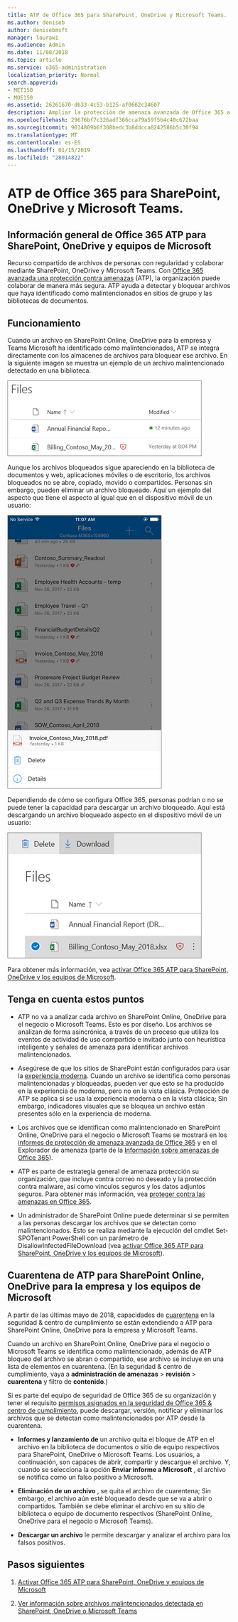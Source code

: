 ```yaml
---
title: ATP de Office 365 para SharePoint, OneDrive y Microsoft Teams.
ms.author: deniseb
author: denisebmsft
manager: laurawi
ms.audience: Admin
ms.date: 11/08/2018
ms.topic: article
ms.service: o365-administration
localization_priority: Normal
search.appverid:
- MET150
- MOE150
ms.assetid: 26261670-db33-4c53-b125-af0662c34607
description: Ampliar la protección de amenaza avanzada de Office 365 a los archivos en SharePoint Online, OneDrive para la empresa y Microsoft Teams permitir la colaboración más seguro para su organización.
ms.openlocfilehash: 29676bf7c326adf366cca79a59f5b4c40c672baa
ms.sourcegitcommit: 9034809b6f308bedc3b8ddcca8242586b5c30f94
ms.translationtype: MT
ms.contentlocale: es-ES
ms.lasthandoff: 01/15/2019
ms.locfileid: "28014822"
---
```

# <a name="office-365-atp-for-sharepoint-onedrive-and-microsoft-teams"></a>ATP de Office 365 para SharePoint, OneDrive y Microsoft Teams.

## <a name="overview-of-office-365-atp-for-sharepoint-onedrive-and-microsoft-teams"></a>Información general de Office 365 ATP para SharePoint, OneDrive y equipos de Microsoft

Recurso compartido de archivos de personas con regularidad y colaborar mediante SharePoint, OneDrive y Microsoft Teams. Con [Office 365 avanzada una protección contra amenazas](office-365-atp.md) (ATP), la organización puede colaborar de manera más segura. ATP ayuda a detectar y bloquear archivos que haya identificado como malintencionados en sitios de grupo y las bibliotecas de documentos.  
  
## <a name="how-it-works"></a>Funcionamiento

Cuando un archivo en SharePoint Online, OneDrive para la empresa y Teams Microsoft ha identificado como malintencionados, ATP se integra directamente con los almacenes de archivos para bloquear ese archivo. En la siguiente imagen se muestra un ejemplo de un archivo malintencionado detectado en una biblioteca.
  
[![Archivos de OneDrive para la empresa con uno detectado como malintencionado](media/2bba71cc-7ad1-4799-8b9d-d56f923db3a7.png)](https://support.office.com/article/01e902ad-a903-4e0f-b093-1e1ac0c37ad2)
  
Aunque los archivos bloqueados sigue apareciendo en la biblioteca de documentos y web, aplicaciones móviles o de escritorio, los archivos bloqueados no se abre, copiado, movido o compartidos. Personas sin embargo, pueden eliminar un archivo bloqueado. Aquí un ejemplo del aspecto que tiene el aspecto al igual que en el dispositivo móvil de un usuario:
  
[![Eliminación de un archivo bloqueado de OneDrive para la empresa desde la aplicación móvil OneDrive](media/cb1c1705-fd0a-45b8-9a26-c22503011d54.png)](https://support.office.com/article/01e902ad-a903-4e0f-b093-1e1ac0c37ad2)
  
Dependiendo de cómo se configura Office 365, personas podrían o no se puede tener la capacidad para descargar un archivo bloqueado. Aquí está descargando un archivo bloqueado aspecto en el dispositivo móvil de un usuario:
  
[![Descarga de un archivo bloqueado en OneDrive para la empresa](media/be288a82-bdd8-4371-93d8-1783db3b61bc.png)](https://support.office.com/article/01e902ad-a903-4e0f-b093-1e1ac0c37ad2)
  
Para obtener más información, vea [activar Office 365 ATP para SharePoint, OneDrive y los equipos de Microsoft](turn-on-atp-for-spo-odb-and-teams.md).
  
## <a name="keep-these-points-in-mind"></a>Tenga en cuenta estos puntos

- ATP no va a analizar cada archivo en SharePoint Online, OneDrive para el negocio o Microsoft Teams. Esto es por diseño. Los archivos se analizan de forma asincrónica, a través de un proceso que utiliza los eventos de actividad de uso compartido e invitado junto con heurística inteligente y señales de amenaza para identificar archivos malintencionados.

- Asegúrese de que los sitios de SharePoint están configurados para usar la [experiencia moderna](https://docs.microsoft.com/sharepoint/guide-to-sharepoint-modern-experience). Cuando un archivo se identifica como personas malintencionadas y bloqueadas, pueden ver que esto se ha producido en la experiencia de moderna, pero no en la vista clásica. Protección de ATP se aplica si se usa la experiencia moderna o en la vista clásica; Sin embargo, indicadores visuales que se bloquea un archivo están presentes sólo en la experiencia de moderna.
    
- Los archivos que se identifican como malintencionado en SharePoint Online, OneDrive para el negocio o Microsoft Teams se mostrará en los [informes de protección de amenaza avanzada de Office 365](view-reports-for-atp.md) y en el Explorador de amenaza (parte de la [Información sobre amenazas de Office 365](office-365-ti.md)).
    
- ATP es parte de estrategia general de amenaza protección su organización, que incluye contra correo no deseado y la protección contra malware, así como vínculos seguros y los datos adjuntos seguros. Para obtener más información, vea [proteger contra las amenazas en Office 365](protect-against-threats.md).
    
- Un administrador de SharePoint Online puede determinar si se permiten a las personas descargar los archivos que se detectan como malintencionados. Esto se realiza mediante la ejecución del cmdlet Set-SPOTenant PowerShell con un parámetro de DisallowInfectedFileDownload (vea [activar Office 365 ATP para SharePoint, OneDrive y los equipos de Microsoft](turn-on-atp-for-spo-odb-and-teams.md)).
    
## <a name="quarantine-in-atp-for-sharepoint-online-onedrive-for-business-and-microsoft-teams"></a>Cuarentena de ATP para SharePoint Online, OneDrive para la empresa y los equipos de Microsoft

 A partir de las últimas mayo de 2018, capacidades de [cuarentena](quarantine-email-messages.md) en la seguridad &amp; centro de cumplimiento se están extendiendo a ATP para SharePoint Online, OneDrive para la empresa y Microsoft Teams.
  
Cuando un archivo en SharePoint Online, OneDrive para el negocio o Microsoft Teams se identifica como malintencionado, además de ATP bloqueo del archivo se abran o compartido, ese archivo se incluye en una lista de elementos en cuarentena. (En la seguridad &amp; centro de cumplimiento, vaya a **administración de amenazas** \> **revisión** \> **cuarentena** y filtro de **contenido**.) 
  
Si es parte del equipo de seguridad de Office 365 de su organización y tener el requisito [permisos asignados en la seguridad de Office 365 &amp; centro de cumplimiento](permissions-in-the-security-and-compliance-center.md), puede descargar, versión, notificar y eliminar los archivos que se detectan como malintencionados por ATP desde la cuarentena.
  
- **Informes y lanzamiento de** un archivo quita el bloque de ATP en el archivo en la biblioteca de documentos o sitio de equipo respectivos para SharePoint, OneDrive o Microsoft Teams. Los usuarios, a continuación, son capaces de abrir, compartir y descargue el archivo. Y, cuando se selecciona la opción **Enviar informe a Microsoft** , el archivo se notifica como un falso positivo a Microsoft. 
    
- **Eliminación de un archivo** , se quita el archivo de cuarentena; Sin embargo, el archivo aún esté bloqueado desde que se va a abrir o compartidos. También se debe eliminar el archivo en su sitio de biblioteca o equipo de documento respectivos (SharePoint Online, OneDrive para el negocio o Microsoft Teams). 
    
- **Descargar un archivo** le permite descargar y analizar el archivo para los falsos positivos. 
    
## <a name="next-steps"></a>Pasos siguientes

1. [Activar Office 365 ATP para SharePoint, OneDrive y equipos de Microsoft](turn-on-atp-for-spo-odb-and-teams.md)
    
2. [Ver información sobre archivos malintencionados detectada en SharePoint, OneDrive o Microsoft Teams](malicious-files-detected-in-spo-odb-or-teams.md)
    
